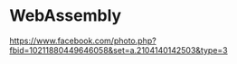 # WebAssembly

https://www.facebook.com/photo.php?fbid=10211880449646058&set=a.2104140142503&type=3

